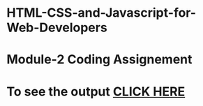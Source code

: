 # HTML-CSS-and-Javascript-for-Web-Developers
# Module-2 Coding Assignement
# To see the output [CLICK HERE](https://k3bones.github.io/HTML-CSS-and-Javascript-for-Web-Developers/module-2/index.html)

